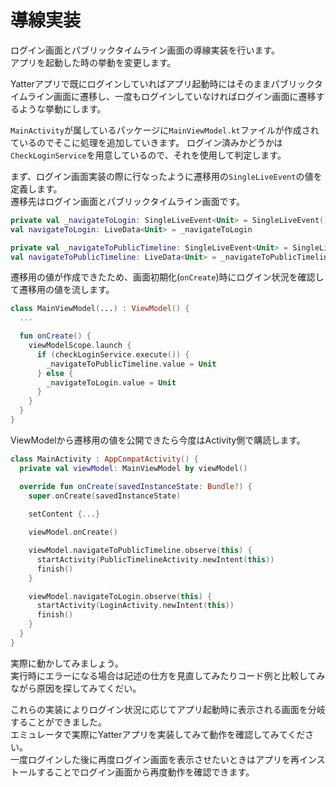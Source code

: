 # 導線実装
ログイン画面とパブリックタイムライン画面の導線実装を行います。  
アプリを起動した時の挙動を変更します。  

Yatterアプリで既にログインしていればアプリ起動時にはそのままパブリックタイムライン画面に遷移し、一度もログインしていなければログイン画面に遷移するような挙動にします。  

`MainActivity`が属しているパッケージに`MainViewModel.kt`ファイルが作成されているのでそこに処理を追加していきます。
ログイン済みかどうかは `CheckLoginService`を用意しているので、それを使用して判定します。

まず、ログイン画面実装の際に行なったように遷移用の`SingleLiveEvent`の値を定義します。  
遷移先はログイン画面とパブリックタイムライン画面です。  

```Kotlin
private val _navigateToLogin: SingleLiveEvent<Unit> = SingleLiveEvent()
val navigateToLogin: LiveData<Unit> = _navigateToLogin

private val _navigateToPublicTimeline: SingleLiveEvent<Unit> = SingleLiveEvent()
val navigateToPublicTimeline: LiveData<Unit> = _navigateToPublicTimeline
```

遷移用の値が作成できたため、画面初期化(`onCreate`)時にログイン状況を確認して遷移用の値を流します。  

```Kotlin
class MainViewModel(...) : ViewModel() {
  ...

  fun onCreate() {
    viewModelScope.launch {
      if (checkLoginService.execute()) {
        _navigateToPublicTimeline.value = Unit
      } else {
        _navigateToLogin.value = Unit
      }
    }
  }
}
```

ViewModelから遷移用の値を公開できたら今度はActivity側で購読します。  

```Kotlin
class MainActivity : AppCompatActivity() {
  private val viewModel: MainViewModel by viewModel()

  override fun onCreate(savedInstanceState: Bundle?) {
    super.onCreate(savedInstanceState)
    
    setContent {...}

    viewModel.onCreate()

    viewModel.navigateToPublicTimeline.observe(this) {
      startActivity(PublicTimelineActivity.newIntent(this))
      finish()
    }

    viewModel.navigateToLogin.observe(this) {
      startActivity(LoginActivity.newIntent(this))
      finish()
    }
  }
}
```

実際に動かしてみましょう。  
実行時にエラーになる場合は記述の仕方を見直してみたりコード例と比較してみながら原因を探してみてくだい。  

これらの実装によりログイン状況に応じてアプリ起動時に表示される画面を分岐することができました。  
エミュレータで実際にYatterアプリを実装してみて動作を確認してみてください。  
一度ログインした後に再度ログイン画面を表示させたいときはアプリを再インストールすることでログイン画面から再度動作を確認できます。  
